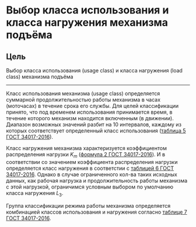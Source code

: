 # Выбор класса использования и класса нагружения механизма подъёма

## Цель

Выбор класса использования (usage class) и класса нагружения (load class) механизма подъёма
___

Класс использования механизма (usage class) определяется суммарной продолжительностью работы механизма в часах (моточасах) в течение срока его службы.
Для целей классификации принято, что под временем использования принимается время, в течение которого механизм находится включенным (в движении).
Диапазон возможных значений разбит на 10 интервалов, каждому из которых соответствует определенный класс использования ([таблица 5 ГОСТ 34017-2016](/references/GOST_34017-2016.pdf)).

Класс нагружения механизма характеризуется коэффициентом распределения нагрузки $K_m$ ([формула 2 ГОСТ 34017-2016](/references/GOST_34017-2016.pdf)).
И в соответствии со значением коэффициента распределения нагрузки определяется класс нагружения в соответстии с [таблицей 6 ГОСТ 34017-2016](/references/GOST_34017-2016.pdf).
Однако в случае ограниченного кол-ва таких исходных данных, как рабочая нагрузка и продолжительность работы механизма с этой нагрузкой, ограничимся условным выбором по умолчанию класса нагружения $L_3$.

Группа классификации режима работы механизма определяется комбинацией классов использования и нагружения согласно [таблице 7 ГОСТ 34017-2016](/references/GOST_34017-2016.pdf).

